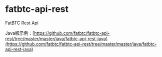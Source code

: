 # fatbtc-api-rest
FatBTC Rest Api 

Java版示例：[https://github.com/fatbtc/fatbtc-api-rest/tree/master/master/java/fatbtc-api-rest-java](https://github.com/fatbtc/fatbtc-api-rest/tree/master/master/java/fatbtc-api-rest-java)
